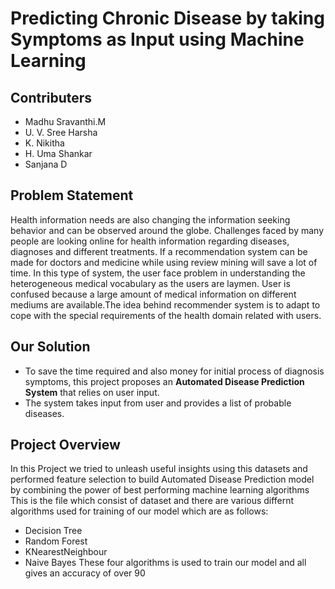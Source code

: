 # Predicting Chronic Disease by taking Symptoms as Input using Machine Learning
## Contributers
- Madhu Sravanthi.M
- U. V. Sree Harsha
- K. Nikitha
- H. Uma Shankar
- Sanjana D
## Problem Statement

Health information needs are also changing the information seeking behavior and can be observed around the globe. Challenges faced by many people are looking online for health information regarding diseases, diagnoses and different treatments. If a recommendation system can be made for doctors and medicine while using review mining will save a lot of time. In this type of system, the user face problem in understanding the heterogeneous medical vocabulary as the users are laymen. User is confused because a large amount of medical information on different mediums are available.The idea behind recommender system is to adapt to cope with the special requirements of the health domain related with users.
## Our Solution
- To save the time required and also money for initial process of diagnosis symptoms, this project proposes an **Automated Disease Prediction System** that relies on user input.
- The system takes input from user and provides a list of probable diseases.
## Project Overview
In this Project we tried to unleash useful insights using this datasets and performed feature selection to build Automated Disease Prediction model by combining the power of best performing machine learning algorithms
This is the file which consist of dataset and there are various differnt algorithms used for training of our model which are as follows:
- Decision Tree
- Random Forest
- KNearestNeighbour
- Naive Bayes
These four algorithms is used to train our model and all gives an accuracy of over 90
